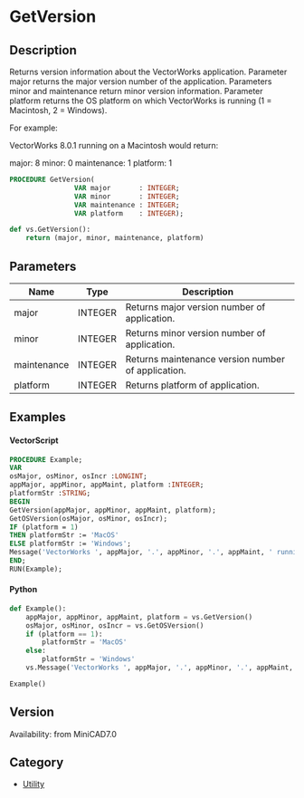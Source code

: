 # GetVersion

## Description
Returns version information about the VectorWorks application. Parameter major returns the major version number of the application. Parameters minor and maintenance return minor version information. Parameter platform returns the OS platform on which VectorWorks is running (1 = Macintosh, 2 = Windows).

For example:

VectorWorks 8.0.1 running on a Macintosh would return:

major: 8
minor: 0
maintenance: 1
platform: 1

```pascal
PROCEDURE GetVersion(
				VAR major       : INTEGER;
				VAR minor       : INTEGER;
				VAR maintenance : INTEGER;
				VAR platform    : INTEGER);
```

```python
def vs.GetVersion():
    return (major, minor, maintenance, platform)
```

## Parameters
|Name|Type|Description|
|---|---|---|
|major|INTEGER|Returns major version number of application.|
|minor|INTEGER|Returns minor version number of application.|
|maintenance|INTEGER|Returns maintenance version number of application.|
|platform|INTEGER|Returns platform of application.|

## Examples
#### VectorScript ####
```pascal
PROCEDURE Example;
VAR 
osMajor, osMinor, osIncr :LONGINT; 
appMajor, appMinor, appMaint, platform :INTEGER;
platformStr :STRING;
BEGIN
GetVersion(appMajor, appMinor, appMaint, platform);
GetOSVersion(osMajor, osMinor, osIncr);
IF (platform = 1) 
THEN platformStr := 'MacOS'
ELSE platformStr := 'Windows';
Message('VectorWorks ', appMajor, '.', appMinor, '.', appMaint, ' running on ', platformStr, ' ', osMajor, '.', osMinor, '.', osIncr);
END;
RUN(Example);
```
#### Python ####
```python
def Example():
	appMajor, appMinor, appMaint, platform = vs.GetVersion()
	osMajor, osMinor, osIncr = vs.GetOSVersion()
	if (platform == 1):
		platformStr = 'MacOS'
	else:
		platformStr = 'Windows'
	vs.Message('VectorWorks ', appMajor, '.', appMinor, '.', appMaint, ' running on ', platformStr, ' ', osMajor, '.', osMinor, '.', osIncr)

Example()
```

## Version
Availability: from MiniCAD7.0

## Category
* [Utility](../Categories/Utility.md)

